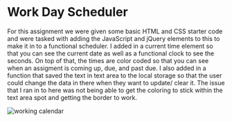 # Work Day Scheduler

For this assignment we were given some basic HTML and CSS starter code and were tasked with adding the JavaScript and jQuery elements to this to make it in to a functional scheduler. I added in a current time element so that you can see the current date as well as a functional clock to see the seconds. On top of that, the times are color coded so that you can see when an assigment is coming up, due, and past due. I also added in a function that saved the text in text area to the local storage so that the user could change the data in there when they want to update/ clear it.  The issue that I ran in to here was not being able to get the coloring to stick within the text area spot and getting the border to work. 

![working calendar](https://user-images.githubusercontent.com/101831653/176587022-ce8559df-0da4-485b-8968-200151983723.png)
